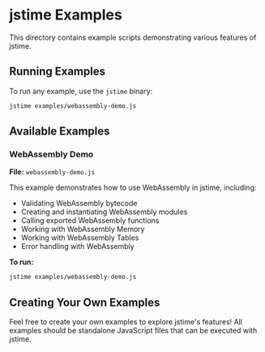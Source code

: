 # jstime Examples

This directory contains example scripts demonstrating various features of jstime.

## Running Examples

To run any example, use the `jstime` binary:

```bash
jstime examples/webassembly-demo.js
```

## Available Examples

### WebAssembly Demo

**File:** `webassembly-demo.js`

This example demonstrates how to use WebAssembly in jstime, including:

- Validating WebAssembly bytecode
- Creating and instantiating WebAssembly modules
- Calling exported WebAssembly functions
- Working with WebAssembly Memory
- Working with WebAssembly Tables
- Error handling with WebAssembly

**To run:**
```bash
jstime examples/webassembly-demo.js
```

## Creating Your Own Examples

Feel free to create your own examples to explore jstime's features! All examples should be standalone JavaScript files that can be executed with jstime.
